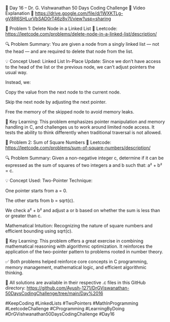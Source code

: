 🚀 Day 16 – Dr. G. Vishwanathan 50 Days Coding Challenge
🔗 Video Explanation
🎥 https://drive.google.com/file/d/1WXKTLg-gV8R6SHLurVbSAD0rT46z8v7I/view?usp=sharing

🧠 Problem 1: Delete Node in a Linked List
📌 Leetcode: https://leetcode.com/problems/delete-node-in-a-linked-list/description/

🔍 Problem Summary:
You are given a node from a singly linked list — not the head — and are required to delete that node from the list.

💡 Concept Used:
Linked List In-Place Update: Since we don’t have access to the head of the list or the previous node, we can’t adjust pointers the usual way.

Instead, we:

Copy the value from the next node to the current node.

Skip the next node by adjusting the next pointer.

Free the memory of the skipped node to avoid memory leaks.

🎯 Key Learning:
This problem emphasizes pointer manipulation and memory handling in C, and challenges us to work around limited node access. It tests the ability to think differently when traditional traversal is not allowed.

🔢 Problem 2: Sum of Square Numbers
📌 Leetcode: https://leetcode.com/problems/sum-of-square-numbers/description/

🔍 Problem Summary:
Given a non-negative integer c, determine if it can be expressed as the sum of squares of two integers a and b such that:
a² + b² = c.

💡 Concept Used:
Two-Pointer Technique:

One pointer starts from a = 0.

The other starts from b = sqrt(c).

We check a² + b² and adjust a or b based on whether the sum is less than or greater than c.

Mathematical Intuition: Recognizing the nature of square numbers and efficient bounding using sqrt(c).

🎯 Key Learning:
This problem offers a great exercise in combining mathematical reasoning with algorithmic optimization. It reinforces the application of the two-pointer pattern to problems rooted in number theory.

✅ Both problems helped reinforce core concepts in C programming, memory management, mathematical logic, and efficient algorithmic thinking.

📁 All solutions are available in their respective .c files in this GitHub directory:
https://github.com/Ayush-1271/DrGViswanathan-50DaysCodingChallenge/tree/main/Day%2016

#KeepCoding #LinkedLists #TwoPointers #MathInProgramming #LeetcodeChallenge #CProgramming #LearningByDoing #DrGVishwanathan50DaysCodingChallenge #Day16
